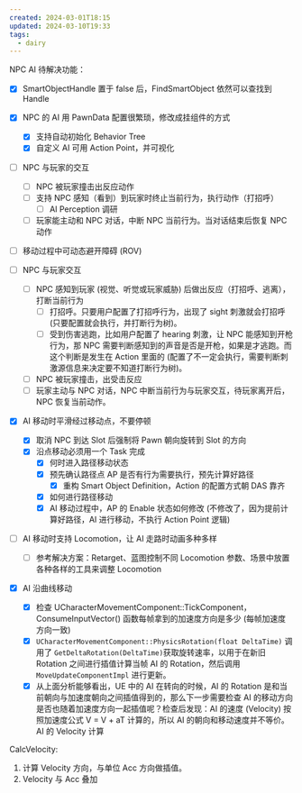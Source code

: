 ```yaml
---
created: 2024-03-01T18:15
updated: 2024-03-10T19:33
tags:
  - dairy
---
```

NPC AI 待解决功能：
- [x] SmartObjectHandle 置于 false 后，FindSmartObject 依然可以查找到 Handle
- [x] NPC 的 AI 用 PawnData 配置很繁琐，修改成挂组件的方式
	- [x] 支持自动初始化 Behavior Tree
	- [x] 自定义 AI 可用 Action Point，并可视化
- [ ] NPC 与玩家的交互
	- [ ] NPC 被玩家撞击出反应动作
	- [ ] 支持 NPC 感知（看到）到玩家时终止当前行为，执行动作（打招呼）
		- [ ] AI Perception 调研
	- [ ] 玩家能主动和 NPC 对话，中断 NPC 当前行为。当对话结束后恢复 NPC 动作
- [ ] 移动过程中可动态避开障碍 (ROV)

- [ ] NPC 与玩家交互
	- [ ] NPC 感知到玩家 (视觉、听觉或玩家威胁) 后做出反应（打招呼、逃离），打断当前行为
		- [ ] 打招呼。只要用户配置了打招呼行为，出现了 sight 刺激就会打招呼 (只要配置就会执行，并打断行为树)。
		- [ ] 受到伤害逃跑，比如用户配置了 hearing 刺激，让 NPC 能感知到开枪行为，那 NPC 需要判断感知到的声音是否是开枪，如果是才逃跑。而这个判断是发生在 Action 里面的 (配置了不一定会执行，需要判断刺激源信息来决定要不知道打断行为树)。
	- [ ] NPC 被玩家撞击，出受击反应
	- [ ] 玩家主动与 NPC 对话，NPC 中断当前行为与玩家交互，待玩家离开后，NPC 恢复当前动作。
- [x] AI 移动时平滑经过移动点，不要停顿
	- [x] 取消 NPC 到达 Slot 后强制将 Pawn 朝向旋转到 Slot 的方向
	- [x] 沿点移动必须用一个 Task 完成
		- [x] 何时进入路径移动状态
		- [x] 预先确认路径点 AP 是否有行为需要执行，预先计算好路径
			- [x] 重构 Smart Object Definition，Action 的配置方式朝 DAS 靠齐
		- [x] 如何进行路径移动
		- [x] AI 移动过程中，AP 的 Enable 状态如何修改 (不修改了，因为提前计算好路径，AI 进行移动，不执行 Action Point 逻辑)
- [ ] AI 移动时支持 Locomotion，让 AI 走路时动画多种多样
	- [ ] 参考解决方案：Retarget、蓝图控制不同 Locomotion 参数、场景中放置各种各样的工具来调整 Locomotion 
- [x] AI 沿曲线移动
	- [x] 检查 UCharacterMovementComponent::TickComponent，ConsumeInputVector() 函数每帧拿到的加速度方向是多少 (每帧加速度方向一致)
	- [x] `UCharacterMovementComponent::PhysicsRotation(float DeltaTime)` 调用了 `GetDeltaRotation(DeltaTime)`获取旋转速率，以用于在新旧 Rotation 之间进行插值计算当帧 AI 的 Rotation，然后调用 `MoveUpdateComponentImpl` 进行更新。
	- [x] 从上面分析能够看出，UE 中的 AI 在转向的时候，AI 的 Rotation 是和当前朝向与加速度朝向之间插值得到的，那么下一步需要检查 AI 的移动方向是否也随着加速度方向一起插值呢？检查后发现：AI 的速度 (Velocity) 按照加速度公式 V = V + aT 计算的，所以 AI 的朝向和移动速度并不等价。
AI 的 Velocity 计算

CalcVelocity:
1. 计算 Velocity 方向，与单位 Acc 方向做插值。
2. Velocity 与 Acc 叠加


